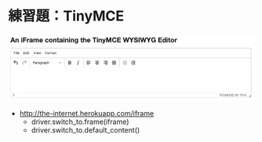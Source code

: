 # 練習題：TinyMCE

![](assets/TinyMCE.png)

- <http://the-internet.herokuapp.com/iframe>
  - driver.switch_to.frame(iframe)
  - driver.switch_to.default_content()

<!-- ### 答案

```py
from selenium import webdriver
from time import sleep

driver = webdriver.Chrome("./chromedriver")
driver.get("http://the-internet.herokuapp.com/iframe")
assert "The Internet" in driver.title

try:
    iframe = driver.find_element_by_css_selector('iframe')
    driver.switch_to.frame(iframe)
    editor = driver.find_element_by_css_selector('body')
    editor.clear()
    editor.send_keys("123")
    # sleep(5)
    driver.switch_to.default_content()
    title = driver.find_element_by_css_selector('h3')
    assert "An iFrame containing the TinyMCE WYSIWYG Editor" in title.text
finally:
    driver.quit()

``` -->
